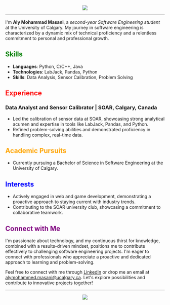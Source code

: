 <div align="center">
  <img src="https://capsule-render.vercel.app/api?type=waving&color=800080&height=80&animation=fadeIn&section=header&text=Hello%20There!&fontColor=FFFFFF&fontSize=70" />
</div>

---

I'm **Aly Mohammad Masani**, a *second-year Software Engineering student* at the University of Calgary. My journey in software engineering is characterized by a dynamic mix of technical proficiency and a relentless commitment to personal and professional growth.

## <span style="color:green">Skills</span>

- **Languages**: Python, C/C++, Java
- **Technologies**: LabJack, Pandas, Python
- **Skills**: Data Analysis, Sensor Calibration, Problem Solving

## <span style="color:red">Experience</span>

### Data Analyst and Sensor Calibrator | SOAR, Calgary, Canada

- Led the calibration of sensor data at SOAR, showcasing strong analytical acumen and expertise in tools like LabJack, Pandas, and Python.
- Refined problem-solving abilities and demonstrated proficiency in handling complex, real-time data.

## <span style="color:orange">Academic Pursuits</span>

- Currently pursuing a Bachelor of Science in Software Engineering at the University of Calgary.

## <span style="color:blue">Interests</span>

- Actively engaged in web and game development, demonstrating a proactive approach to staying current with industry trends.
- Contributing to the SOAR university club, showcasing a commitment to collaborative teamwork.

## <span style="color:purple">Connect with Me</span>

I'm passionate about technology, and my continuous thirst for knowledge, combined with a results-driven mindset, positions me to contribute effectively to challenging software engineering projects. I'm eager to connect with professionals who appreciate a proactive and dedicated approach to learning and problem-solving.

Feel free to connect with me through [LinkedIn](https://www.linkedin.com/in/aly-masani-69a1b3181/) or drop me an email at [alymohammed.masani@ucalgary.ca](mailto:alymohammed.masani@ucalgary.ca). Let's explore possibilities and contribute to innovative projects together!

---

<div align="center">
  <img src="https://capsule-render.vercel.app/api?type=waving&color=800080&height=80&animation=fadeIn&section=footer" />
</div>
